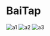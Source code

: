 # BaiTap

![a1](https://user-images.githubusercontent.com/32677889/32496100-abf7b19e-c3fa-11e7-87ac-352a5e08856d.png)
![a2](https://user-images.githubusercontent.com/32677889/32496192-f779375a-c3fa-11e7-9b73-aea2cbdca527.png)
![a3](https://user-images.githubusercontent.com/32677889/32496246-2c5c2892-c3fb-11e7-89eb-6436d24f9894.png)
